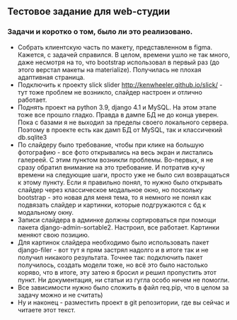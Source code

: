 ## Тестовое задание для web-студии

### Задачи и коротко о том, было ли это реализовано.
* Собрать клиентскую часть по макету, представленном в figma. Кажется, с задачей справился. В целом, времени ушло не так много, даже несмотря на то, что bootstrap использовал в первый раз (до этого верстал макеты на materialize). Получилась не плохая адаптивная страница.
* Подключить к проекту slick slider http://kenwheeler.github.io/slick/ - тут тоже проблем не возникло, слайдер настроен и отлично работает.
* Поднять проект на python 3.9, django 4.1 и MySQL. На этом этапе тоже все прошло гладко. Правда в дампе БД не до конца уверен. Пока с базами я не выходил за пределы своего локального сервера. Поэтому в проекте есть как дамп БД от MySQL, так и классичекий db.sqlite3
* По слайдеру было требование, чтобы при клике на большую фотографию - все фото открывались на весь экран и листались галереей. С этим пунктом возникли проблемы. Во-первых, я не сразу обратил внимание на это требование. И потратив кучу времени на следующие шаги, просто уже не было сил возвращаться к этому пункту. Если я правильно понял, то нужно было открывать слайдер через классическое модальное окно, но поскольку bootstrap - это новая для меня тема, то я немного не понял как подвязать слайдер и картинки, которые подгружаются с бд к модальному окну. 
* Записи слайдера в админке должны сортироваться при помощи пакета django-admin-sortable2. Настроил, все работает. Картинки меняют свою позицию.
* Для картинок слайдера необходимо было использовать пакет django-filer - вот тут я прям застрял надолго и в итоге так и не получил никакого результата. Точнее так: подключить пакет получилось, создать модели тоже, но всё это было настолько коряво, что в итоге, эту затею я бросил и решил пропустить этот пункт. Ни документация, ни статьи из гугла особо ничем не помогли.
* Все зависимости нужно было сложить в файл req.pip, что в целом за задачу можно и не считать)
* Ну и наконец - разместить проект в git репозитории, где вы сейчас и читаете этот текст.
